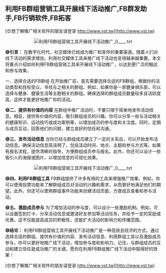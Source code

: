 ## **利用FB群组营销工具开展线下活动推广,FB群发助手,FB行销软件,FB拓客**

[😍想了解推广相关软件的朋友请登录 http://www.vst.tw](http://www.vst.tw)

 <center><img src="https://vst.tw/MP4/tuiguang/png/8.png" alt="利用FB群组营销工具开展线下活动推广_0____.txt"></center>

**😄引言：**
在数字化时代，社交媒体已经成为推广和宣传的重要渠道。随着人们对线下活动的需求增加，利用社交媒体工具来推广线下活动也变得越来越重要。本文将重点介绍如何利用FB群组营销工具来开展线下活动推广，以达到更广泛的触达和参与效果。

一、选择合适的FB群组
在开始推广前，首先需要选择合适的FB群组。根据你的活动类型和目标受众，寻找与之相关的群组。例如，如果你是一家健身俱乐部，可以选择与健身、健康生活等主题相关的群组。确保选择的群组成员数量较多且活跃度高，这样才能更好地推广你的活动。

**😄二、提供有价值的内容**
在群组中推广活动时，不要只限于简单地发布活动信息。相反，提供有价值的内容，吸引群组成员的兴趣。你可以分享一些与活动相关的健康知识、运动技巧或成功案例等，以增加成员的参与度和关注度。同时，定期与成员互动，回答他们的问题，建立良好的信任和沟通。

**😄三、发布活动信息**
当你已经与群组成员建立了一定的关系后，可以开始发布活动信息。确保活动信息简洁明了，包括活动时间、地点、主题和参与方式等。如果有报名流程，提供清晰的指导，方便群组成员参与报名。此外，你还可以设计一些吸引人的海报或图片，以增加信息的可视化效果。

 <center><img src="https://vst.tw/MP4/tuiguang/png/1.png" alt="利用FB群组营销工具开展线下活动推广_0____.txt"></center>

**😄四、利用FB群组工具**
FB群组提供了许多有用的工具来增强推广效果。例如，你可以使用投票功能来了解群组成员对活动的兴趣和需求，从而更好地满足他们的期望。此外，你还可以使用群组事件功能来创建活动页面，方便成员查看和参与活动。

**😄五、激励成员参与**
为了增加活动的参与度，可以设计一些激励机制。例如，可以设置签到打卡、分享活动信息或邀请好友参加等活动任务，并给予一定的奖励或优惠。这不仅能提高成员的积极性，还能扩大活动的影响力和传播范围。

**😄结论：**
利用FB群组营销工具开展线下活动推广是一种高效且经济的方式。通过选择合适的群组、提供有价值的内容、发布活动信息、利用群组工具以及激励成员参与，你可以更好地推广线下活动，增加参与度和影响力。记住，与群组成员的互动和建立信任是成功推广的关键。愿你在利用FB群组推广线下活动中取得好的效果！

[😍想了解推广相关软件的朋友请登录 http://www.vst.tw](http://www.vst.tw)



